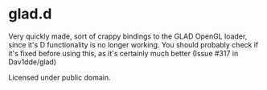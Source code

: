 # glad.d

Very quickly made, sort of crappy bindings to the GLAD OpenGL loader, since it's D functionality is no longer working. You should probably check if it's fixed before using this, as it's certainly much better (Issue #317 in Dav1dde/glad)

Licensed under public domain.
